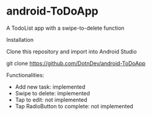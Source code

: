 # android-ToDoApp
A TodoList app with a swipe-to-delete function

Installation

Clone this repository and import into Android Studio

git clone https://github.com/DotnDev/android-ToDoApp


Functionalities:
- Add new task: implemented
- Swipe to delete: implemented
- Tap to edit: not implemented
- Tap RadioButton to complete: not implemented

